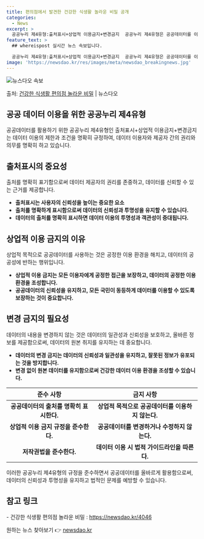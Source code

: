 ```yaml
---
title: 편의점에서 발견한 건강한 식생활 놀라운 비밀 공개
categories:
  - News
excerpt: >
  공공누리 제4유형:출처표시+상업적 이용금지+변경금지  공공누리 제4유형은 공공데이터를 이용하는 데 있어서 중…
feature_text: >
  ## whereispost 실시간 뉴스 속보입니다.

  공공누리 제4유형:출처표시+상업적 이용금지+변경금지  공공누리 제4유형은 공공데이터를 이용하는 데 있어서 중…
image: 'https://newsdao.kr/res/images/meta/newsdao_breakingnews.jpg'
---
```


![뉴스다오 속보](https://newsdao.kr/res/images/meta/newsdao_breakingnews.jpg)

<p>출처: <a href="https://newsdao.kr/4046" rel="dofollow">건강한 식생활 편의점 놀라운 비밀</a> | 뉴스다오</p>

<h2 data-ke-size="size26">공공 데이터 이용을 위한 공공누리 제4유형</h2>
<p data-ke-size="size16">공공데이터를 활용하기 위한 공공누리 제4유형인 출처표시+상업적 이용금지+변경금지는 데이터 이용의 제한과 조건을 명확히 규정하여, 데이터 이용자와 제공자 간의 권리와 의무를 명확히 하고 있습니다.</p>

<h2 data-ke-size="size24">출처표시의 중요성</h2>
<p data-ke-size="size16">출처를 명확히 표기함으로써 데이터 제공자의 권리를 존중하고, 데이터를 신뢰할 수 있는 근거를 제공합니다.</p>
<ul>
<li><b>출처표시는 사용자의 신뢰성을 높이는 중요한 요소</b></li>
<li><b>출처를 명확하게 표시함으로써 데이터의 신뢰성과 투명성을 유지할 수 있습니다.</b></li>
<li><b>데이터의 출처를 명확히 표시하면 데이터 이용의 투명성과 객관성이 증대됩니다.</b></li>
</ul>

<h2 data-ke-size="size24">상업적 이용 금지의 이유</h2>
<p data-ke-size="size16">상업적 목적으로 공공데이터를 사용하는 것은 공정한 이용 환경을 해치고, 데이터의 공공성에 반하는 행위입니다.</p>
<ul>
<li><b>상업적 이용 금지는 모든 이용자에게 공정한 접근을 보장하고, 데이터의 공정한 이용 환경을 조성합니다.</b></li>
<li><b>공공데이터의 신뢰성을 유지하고, 모든 국민이 동등하게 데이터를 이용할 수 있도록 보장하는 것이 중요합니다.</b></li>
</ul>

<h2 data-ke-size="size24">변경 금지의 필요성</h2>
<p data-ke-size="size16">데이터의 내용을 변경하지 않는 것은 데이터의 일관성과 신뢰성을 보호하고, 올바른 정보를 제공함으로써, 데이터의 원본 취지를 유지하는 데 중요합니다.</p>
<ul>
<li><b>데이터의 변경 금지는 데이터의 신뢰성과 일관성을 유지하고, 잘못된 정보가 유포되는 것을 방지합니다.</b></li>
<li><b>변경 없이 원본 데이터를 유지함으로써 건강한 데이터 이용 환경을 조성할 수 있습니다.</b></li>
</ul>

<table>
<thead>
<tr>
<th style="text-align: center;">준수 사항</th>
<th style="text-align: center;">금지 사항</th>
</tr>
</thead>
<tbody>
<tr>
<td style="text-align: center; height: 17px;"><b>공공데이터의 출처를 명확히 표시한다.</b></td>
<td style="text-align: center; height: 17px;"><b>상업적 목적으로 공공데이터를 이용하지 않는다.</b></td>
</tr>
<tr>
<td style="text-align: center; height: 17px;"><b>상업적 이용 금지 규정을 준수한다.</b></td>
<td style="text-align: center; height: 17px;"><b>공공데이터를 변경하거나 수정하지 않는다.</b></td>
</tr>
<tr>
<td style="text-align: center; height: 17px;"><b>저작권법을 준수한다.</b></td>
<td style="text-align: center; height: 17px;"><b>데이터 이용 시 법적 가이드라인을 따른다.</b></td>
</tr>
</tbody>
</table>

<p data-ke-size="size16">이러한 공공누리 제4유형의 규정을 준수하면서 공공데이터를 올바르게 활용함으로써, 데이터의 신뢰성과 투명성을 유지하고 법적인 문제를 예방할 수 있습니다.</p>

<h2 data-ke-size="size24">참고 링크</h2>
<p data-ke-size="size16">- 건강한 식생활 편의점 놀라운 비밀 : <a href="https://newsdao.kr/4046">https://newsdao.kr/4046</a></p>
 

원하는 뉴스 찾아보기 👉 <a href="https://newsdao.kr" rel="dofollow">newsdao.kr</a>


